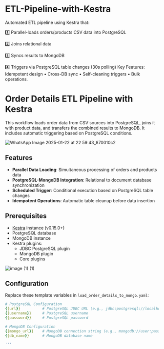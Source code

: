 # ETL-Pipeline-with-Kestra
Automated ETL pipeline using Kestra that:


1️⃣ Parallel-loads orders/products CSV data into PostgreSQL 


2️⃣ Joins relational data


3️⃣ Syncs results to MongoDB 


4️⃣ Triggers via PostgreSQL table changes (30s polling) Key Features: Idempotent design • Cross-DB sync • Self-cleaning triggers • Bulk operations.


# Order Details ETL Pipeline with Kestra

This workflow loads order data from CSV sources into PostgreSQL, joins it with product data, and transfers the combined results to MongoDB. It includes automatic triggering based on PostgreSQL conditions.

![WhatsApp Image 2025-01-22 at 22 59 43_870010c2](https://github.com/user-attachments/assets/6921cfd6-d465-4ad2-a7f2-50699d7c8378)



## Features
- **Parallel Data Loading**: Simultaneous processing of orders and products data
- **PostgreSQL-MongoDB Integration**: Relational to document database synchronization
- **Scheduled Trigger**: Conditional execution based on PostgreSQL table changes
- **Idempotent Operations**: Automatic table cleanup before data insertion

## Prerequisites
- [Kestra](https://kestra.io) instance (v0.15.0+)
- PostgreSQL database
- MongoDB instance
- Kestra plugins:
  - JDBC PostgreSQL plugin
  - MongoDB plugin
  - Core plugins
 
![image (1) (1)](https://github.com/user-attachments/assets/e81f4c19-a9e7-4fa4-8079-37eab1e881d0)

## Configuration
Replace these template variables in `load_order_details_to_mongo.yaml`:
```yaml
# PostgreSQL Configuration
{{url}}          # PostgreSQL JDBC URL (e.g., jdbc:postgresql://localhost:5432/orders)
{{username}}     # PostgreSQL username
{{password}}     # PostgreSQL password

# MongoDB Configuration
{{mongo_url}}    # MongoDB connection string (e.g., mongodb://user:pass@localhost:27017)
{{db_name}}      # MongoDB database name

'''


